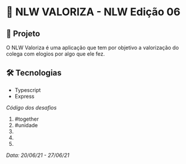 # 💼 NLW VALORIZA - NLW Edição 06

## 📝 Projeto

O NLW Valoriza é uma aplicação que tem por objetivo a valorização do colega com elogios por algo que ele fez.

## 🛠 Tecnologias

- Typescript
- Express

_Código dos desafios_

1. #together
2. #unidade
3.
4.
5.

_Data: 20/06/21 - 27/06/21_
